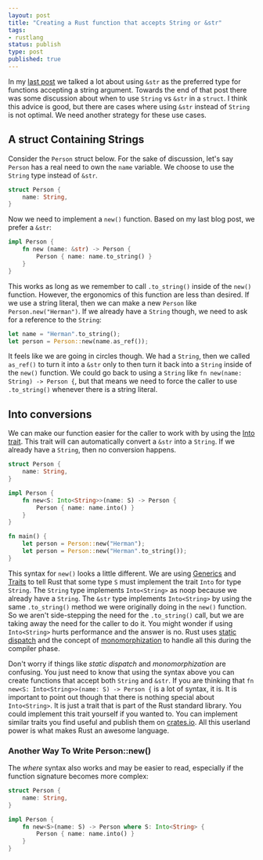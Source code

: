 ```yaml
---
layout: post
title: "Creating a Rust function that accepts String or &str"
tags:
- rustlang
status: publish
type: post
published: true
---
```


In my [last post][last post] we talked a lot about using `&str` as the preferred type for functions accepting a string argument. Towards the end of that post there was some discussion about when to use `String` vs `&str` in a `struct`. I think this advice is good, but there are cases where using `&str` instead of `String` is not optimal. We need another strategy for these use cases.

## A struct Containing Strings

Consider the `Person` struct below. For the sake of discussion, let's say `Person` has a real need to own the `name` variable. We choose to use the `String` type instead of `&str`.

```rust
struct Person {
    name: String,
}
```

Now we need to implement a `new()` function. Based on my last blog post, we prefer a `&str`:

```rust
impl Person {
    fn new (name: &str) -> Person {
        Person { name: name.to_string() }
    }
}
```

This works as long as we remember to call `.to_string()` inside of the `new()` function. However, the ergonomics of this function are less than desired. If we use a string literal, then we can make a new `Person` like `Person.new("Herman")`. If we already have a `String` though, we need to ask for a reference to the `String`:

```rust
let name = "Herman".to_string();
let person = Person::new(name.as_ref());
```

It feels like we are going in circles though. We had a `String`, then we called `as_ref()` to turn it into a `&str` only to then turn it back into a `String` inside of the `new()` function. We could go back to using a `String` like `fn new(name: String) -> Person {`, but that means we need to force the caller to use `.to_string()` whenever there is a string literal.

## Into<T> conversions

We can make our function easier for the caller to work with by using the [Into trait][Into trait]. This trait will can automatically convert a `&str` into a `String`. If we already have a `String`, then no conversion happens.

```rust
struct Person {
    name: String,
}

impl Person {
    fn new<S: Into<String>>(name: S) -> Person {
        Person { name: name.into() }
    }
}

fn main() {
    let person = Person::new("Herman");
    let person = Person::new("Herman".to_string());
}
```

This syntax for `new()` looks a little different. We are using [Generics][Generics] and [Traits][Traits] to tell Rust that some type `S` must implement the trait `Into` for type `String`. The `String` type implements `Into<String>` as noop because we already have a `String`. The `&str` type implements `Into<String>` by using the same `.to_string()` method we were originally doing in the `new()` function. So we aren't side-stepping the need for the `.to_string()` call, but we are taking away the need for the caller to do it. You might wonder if using `Into<String>` hurts performance and the answer is no. Rust uses [static dispatch][static dispatch] and the concept of [monomorphization][monomorphization] to handle all this during the compiler phase.

Don't worry if things like _static dispatch_ and _monomorphization_ are confusing. You just need to know that using the syntax above you can create functions that accept both `String` and `&str`. If you are thinking that `fn new<S: Into<String>>(name: S) -> Person {` is a lot of syntax, it is. It is important to point out though that there is nothing special about `Into<String>`. It is just a trait that is part of the Rust standard library. You could implement this trait yourself if you wanted to. You can implement similar traits you find useful and publish them on [crates.io][crates.io]. All this userland power is what makes Rust an awesome language.

### Another Way To Write Person::new()

The _where_ syntax also works and may be easier to read, especially if the function signature becomes more complex:

```rust 
struct Person {
    name: String,
}

impl Person {
    fn new<S>(name: S) -> Person where S: Into<String> {
        Person { name: name.into() }
    }
}
```

[last post]: /2015/05/03/string-vs-str-in-rust-functions.html
[Into trait]: http://doc.rust-lang.org/nightly/core/convert/trait.Into.html
[Generics]: http://doc.rust-lang.org/nightly/book/generics.html
[Traits]: http://doc.rust-lang.org/nightly/book/traits.html
[static dispatch]: http://doc.rust-lang.org/nightly/book/trait-objects.html#static-dispatch
[monomorphization]: http://stackoverflow.com/a/14198060/775246
[crates.io]: https://crates.io/
